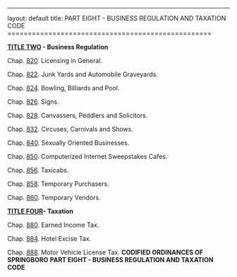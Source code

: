 ---
layout: default 
title: PART EIGHT - BUSINESS REGULATION AND TAXATION
CODE ==================================================

**[TITLE TWO](39662103.html) - Business Regulation**

Chap. [820](39767052.html). Licensing in General.

Chap. [822](39bd188b.html). Junk Yards and Automobile Graveyards.

Chap. [824](39dcade7.html). Bowling, Billiards and Pool.

Chap. [826](39f755a4.html). Signs.

Chap. [828](3c02a548.html). Canvassers, Peddlers and Solicitors.

Chap. [832](3c2c0c96.html). Circuses, Carnivals and Shows.

Chap. [840](3c52e21b.html). Sexually Oriented Businesses.

Chap. [850](3dd24e0a.html). Computerized Internet Sweepstakes Cafes.

Chap. [856](3e849a1b.html). Taxicabs.

Chap. [858](3ecf3f1d.html). Temporary Purchasers.

Chap. [860](3ee81f81.html). Temporary Vendors.

[**TITLE FOUR**](3f15f75e.html)**- Taxation**

Chap. [880](3f1dec27.html). Earned Income Tax.

Chap. [884](4026154a.html). Hotel Excise Tax.

Chap. [888](4055e0a8.html). Motor Vehicle License Tax. **CODIFIED
ORDINANCES OF SPRINGBORO** **PART EIGHT - BUSINESS REGULATION AND
TAXATION CODE**
